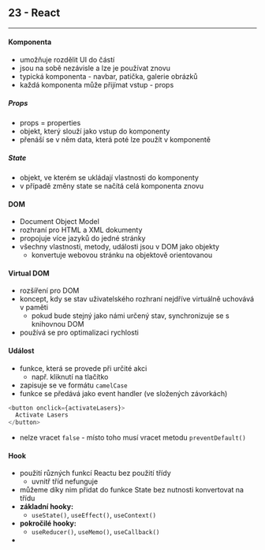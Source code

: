 ## 23 - React
----

#### Komponenta

- umožňuje rozdělit UI do částí
- jsou na sobě nezávisle a lze je používat znovu
- typická komponenta - navbar, patička, galerie obrázků
- každá komponenta může přijímat vstup - props

##### Props

- props = properties
- objekt, který slouží jako vstup do komponenty
- přenáší se v něm data, která poté lze použít v komponentě

##### State

- objekt, ve kterém se ukládají vlastnosti do komponenty
- v případě změny state se načítá celá komponenta znovu

#### DOM

- Document Object Model
- rozhraní pro HTML a XML dokumenty
- propojuje více jazyků do jedné stránky
- všechny vlastnosti, metody, události jsou v DOM jako objekty
  - konvertuje webovou stránku na objektově orientovanou

#### Virtual DOM

- rozšíření pro DOM
- koncept, kdy se stav uživatelského rozhraní nejdříve virtuálně uchovává v paměti
  - pokud bude stejný jako námi určený stav, synchronizuje se s knihovnou DOM
- používá se pro optimalizaci rychlosti

#### Událost

- funkce, která se provede při určité akci
  - např. kliknutí na tlačítko
- zapisuje se ve formátu `camelCase`
- funkce se předává jako event handler (ve složených závorkách)
```JavaScript
<button onclick={activateLasers}>
  Activate Lasers
</button>
```
- nelze vracet `false` - místo toho musí vracet metodu `preventDefault()`

#### Hook

- použití různých funkcí Reactu bez použití třídy
  - uvnitř tříd nefunguje
- můžeme díky nim přidat do funkce State bez nutnosti konvertovat na třídu
- **základní hooky:**
  - `useState()`, `useEffect()`, `useContext()`
- **pokročilé hooky:**
  - `useReducer()`, `useMemo()`, `useCallback()`
-

